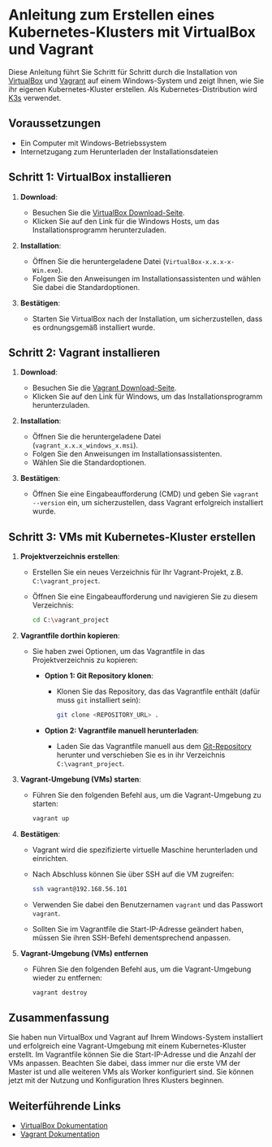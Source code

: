 # Anleitung zum Erstellen eines Kubernetes-Klusters mit VirtualBox und Vagrant

Diese Anleitung führt Sie Schritt für Schritt durch die Installation von [VirtualBox](https://www.virtualbox.org/) und [Vagrant](https://www.vagrantup.com/) auf einem Windows-System und zeigt Ihnen, wie Sie ihr eigenen Kubernetes-Kluster erstellen. Als Kubernetes-Distribution wird [K3s](https://k3s.io/) verwendet.

## Voraussetzungen

- Ein Computer mit Windows-Betriebssystem
- Internetzugang zum Herunterladen der Installationsdateien

## Schritt 1: VirtualBox installieren

1. **Download**:
   - Besuchen Sie die [VirtualBox Download-Seite](https://www.virtualbox.org/wiki/Downloads).
   - Klicken Sie auf den Link für die Windows Hosts, um das Installationsprogramm herunterzuladen.

2. **Installation**:
   - Öffnen Sie die heruntergeladene Datei (`VirtualBox-x.x.x-x-Win.exe`).
   - Folgen Sie den Anweisungen im Installationsassistenten und wählen Sie dabei die Standardoptionen.

3. **Bestätigen**:
   - Starten Sie VirtualBox nach der Installation, um sicherzustellen, dass es ordnungsgemäß installiert wurde.

## Schritt 2: Vagrant installieren

1. **Download**:
   - Besuchen Sie die [Vagrant Download-Seite](https://developer.hashicorp.com/vagrant/install#windows).
   - Klicken Sie auf den Link für Windows, um das Installationsprogramm herunterzuladen.

2. **Installation**:
   - Öffnen Sie die heruntergeladene Datei (`vagrant_x.x.x_windows_x.msi`).
   - Folgen Sie den Anweisungen im Installationsassistenten.
   - Wählen Sie die Standardoptionen.

3. **Bestätigen**:
   - Öffnen Sie eine Eingabeaufforderung (CMD) und geben Sie `vagrant --version` ein, um sicherzustellen, dass Vagrant erfolgreich installiert wurde.

## Schritt 3: VMs mit Kubernetes-Kluster erstellen

1. **Projektverzeichnis erstellen**:
   - Erstellen Sie ein neues Verzeichnis für Ihr Vagrant-Projekt, z.B. `C:\vagrant_project`.
   - Öffnen Sie eine Eingabeaufforderung und navigieren Sie zu diesem Verzeichnis:

     ```sh
     cd C:\vagrant_project
     ```

2. **Vagrantfile dorthin kopieren**:
   - Sie haben zwei Optionen, um das Vagrantfile in das Projektverzeichnis zu kopieren:
        - **Option 1: Git Repository klonen**:
          - Klonen Sie das Repository, das das Vagrantfile enthält (dafür muss `git` installiert sein):

            ```sh
            git clone <REPOSITORY_URL> .
            ```

        - **Option 2: Vagrantfile manuell herunterladen**:
          - Laden Sie das Vagrantfile manuell aus dem [Git-Repository](<[https://github.com/demxtsk5/k8s_vagrant]>) herunter und verschieben Sie es in ihr Verzeichnis `C:\vagrant_project`.

3. **Vagrant-Umgebung (VMs) starten**:
   - Führen Sie den folgenden Befehl aus, um die Vagrant-Umgebung zu starten:

        ```sh
        vagrant up
        ```

4. **Bestätigen**:
   - Vagrant wird die spezifizierte virtuelle Maschine herunterladen und einrichten.
   - Nach Abschluss können Sie über SSH auf die VM zugreifen:

        ```sh
        ssh vagrant@192.168.56.101
        ```

   - Verwenden Sie dabei den Benutzernamen `vagrant` und das Passwort `vagrant`.
   - Sollten Sie im Vagrantfile die Start-IP-Adresse geändert haben, müssen Sie ihren SSH-Befehl dementsprechend anpassen.

5. **Vagrant-Umgebung (VMs) entfernen**
    - Führen Sie den folgenden Befehl aus, um die Vagrant-Umgebung wieder zu entfernen:

        ```sh
        vagrant destroy
        ```

## Zusammenfassung

Sie haben nun VirtualBox und Vagrant auf Ihrem Windows-System installiert und erfolgreich eine Vagrant-Umgebung mit einem Kubernetes-Kluster erstellt. Im Vagrantfile können Sie die Start-IP-Adresse und die Anzahl der VMs anpassen. Beachten Sie dabei, dass immer nur die erste VM der Master ist und alle weiteren VMs als Worker konfiguriert sind. Sie können jetzt mit der Nutzung und Konfiguration Ihres Klusters beginnen.


## Weiterführende Links

- [VirtualBox Dokumentation](https://www.virtualbox.org/wiki/Documentation)
- [Vagrant Dokumentation](https://www.vagrantup.com/docs)


